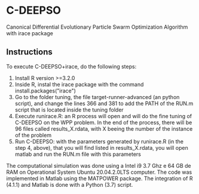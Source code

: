 # C-DEEPSO

Canonical Differential Evolutionary Particle Swarm Optimization Algorithm with irace package

## Instructions

To execute C-DEEPSO+irace, do the following steps:
1) Install R version >=3.2.0
2) Inside R, instal the irace package with the command install.packages("irace")
3) Go to the folder tuning, the file target-runner-advanced (an python script), and change the lines 366 and 381 to add the PATH of the RUN.m script that is located inside the tuning folder
4) Execute runirace.R: an R process will open and will do the fine tuning of C-DEEPSO on the WPP problem. In the end of the process, there will be 96 files called results_X.rdata, with X beeing the number of the instance of the problem
5) Run C-DEEPSO: with the parameters generated by runirace.R (in the step 4, above), that you will find listed in results_X.rdata, you will open matlab and run the RUN.m file with this parameters

The computational simulation was done using a Intel i9 3.7 Ghz e 64 GB de RAM on Operational System Ubuntu 20.04.2.0LTS computer.
The code was implemented in Matlab using the MATPOWER package.
The integration of R (4.1.1) and Matlab is done with a Python (3.7) script.
